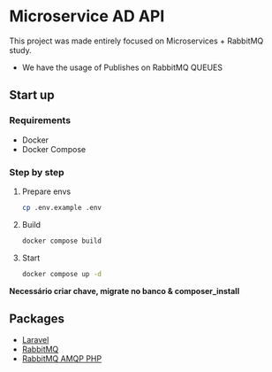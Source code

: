 # Microservice AD API

This project was made entirely focused on Microservices + RabbitMQ study.
+ We have the usage of Publishes on RabbitMQ QUEUES

## Start up

### Requirements

- Docker
- Docker Compose

### Step by step

1. Prepare envs
    ```bash
    cp .env.example .env
    ```
2. Build
    ```bash
    docker compose build
    ```
3. Start
    ```bash
    docker compose up -d
    ```

**Necessário criar chave, migrate no banco & composer_install**

## Packages

- [Laravel](https://laravel.com)
- [RabbitMQ](https://www.rabbitmq.com/)
- [RabbitMQ AMQP PHP](https://www.rabbitmq.com/tutorials/tutorial-one-php.html)
